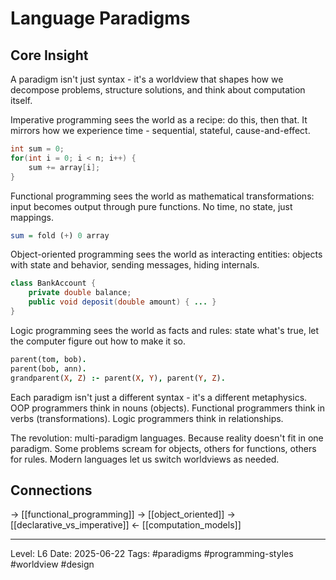 # Language Paradigms

## Core Insight
A paradigm isn't just syntax - it's a worldview that shapes how we decompose problems, structure solutions, and think about computation itself.

Imperative programming sees the world as a recipe: do this, then that. It mirrors how we experience time - sequential, stateful, cause-and-effect.

```c
int sum = 0;
for(int i = 0; i < n; i++) {
    sum += array[i];
}
```

Functional programming sees the world as mathematical transformations: input becomes output through pure functions. No time, no state, just mappings.

```haskell
sum = fold (+) 0 array
```

Object-oriented programming sees the world as interacting entities: objects with state and behavior, sending messages, hiding internals.

```java
class BankAccount {
    private double balance;
    public void deposit(double amount) { ... }
}
```

Logic programming sees the world as facts and rules: state what's true, let the computer figure out how to make it so.

```prolog
parent(tom, bob).
parent(bob, ann).
grandparent(X, Z) :- parent(X, Y), parent(Y, Z).
```

Each paradigm isn't just a different syntax - it's a different metaphysics. OOP programmers think in nouns (objects). Functional programmers think in verbs (transformations). Logic programmers think in relationships.

The revolution: multi-paradigm languages. Because reality doesn't fit in one paradigm. Some problems scream for objects, others for functions, others for rules. Modern languages let us switch worldviews as needed.

## Connections
→ [[functional_programming]]
→ [[object_oriented]]
→ [[declarative_vs_imperative]]
← [[computation_models]]

---
Level: L6
Date: 2025-06-22
Tags: #paradigms #programming-styles #worldview #design